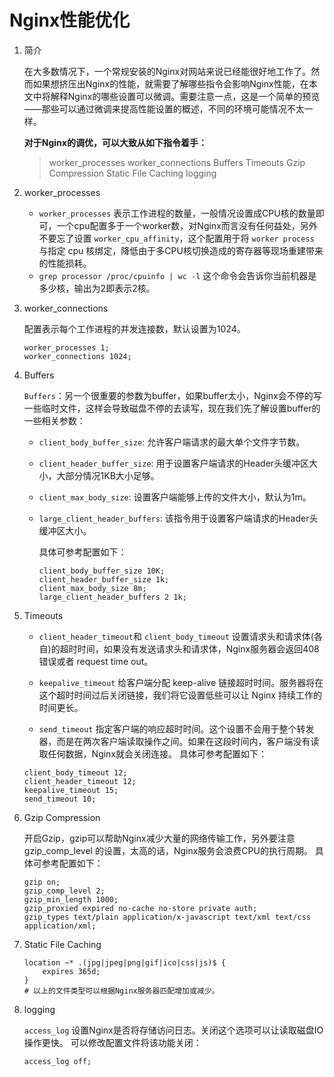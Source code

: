# Nginx性能优化

1. 简介

   在大多数情况下，一个常规安装的Nginx对网站来说已经能很好地工作了。然而如果想挤压出Nginx的性能，就需要了解哪些指令会影响Nginx性能，在本文中将解释Nginx的哪些设置可以微调。需要注意一点，这是一个简单的预览——那些可以通过微调来提高性能设置的概述，不同的环境可能情况不太一样。

   **对于Nginx的调优，可以大致从如下指令着手：**

   > worker_processes 
   > worker_connections
   > Buffers
   > Timeouts
   > Gzip Compression
   > Static File Caching
   > logging

2. worker_processes

   - `worker_processes` 表示工作进程的数量，一般情况设置成CPU核的数量即可，一个cpu配置多于一个worker数，对Nginx而言没有任何益处，另外不要忘了设置 `worker_cpu_affinity`，这个配置用于将 `worker process` 与指定 cpu 核绑定，降低由于多CPU核切换造成的寄存器等现场重建带来的性能损耗。 
   - `grep processor /proc/cpuinfo | wc -l` 这个命令会告诉你当前机器是多少核，输出为2即表示2核。

3. worker_connections

   配置表示每个工作进程的并发连接数，默认设置为1024。

   ```nginx
   worker_processes 1;
   worker_connections 1024;
   ```

4. Buffers

   `Buffers`：另一个很重要的参数为buffer，如果buffer太小，Nginx会不停的写一些临时文件，这样会导致磁盘不停的去读写，现在我们先了解设置buffer的一些相关参数： 

   - `client_body_buffer_size`: 允许客户端请求的最大单个文件字节数。

   - `client_header_buffer_size`: 用于设置客户端请求的Header头缓冲区大小，大部分情况1KB大小足够。

   - `client_max_body_size`: 设置客户端能够上传的文件大小，默认为1m。

   - `large_client_header_buffers`: 该指令用于设置客户端请求的Header头缓冲区大小。

     具体可参考配置如下：

     ```nginx
     client_body_buffer_size 10K;
     client_header_buffer_size 1k;
     client_max_body_size 8m;
     large_client_header_buffers 2 1k;
     ```

5. Timeouts

   - `client_header_timeout`和 `client_body_timeout` 设置请求头和请求体(各自)的超时时间，如果没有发送请求头和请求体，Nginx服务器会返回408错误或者 request time out。 

   - `keepalive_timeout` 给客户端分配 keep-alive 链接超时时间。服务器将在这个超时时间过后关闭链接，我们将它设置低些可以让 Nginx 持续工作的时间更长。

   -  `send_timeout` 指定客户端的响应超时时间。这个设置不会用于整个转发器，而是在两次客户端读取操作之间。如果在这段时间内，客户端没有读取任何数据，Nginx就会关闭连接。
     具体可参考配置如下：

     ```nginx
     client_body_timeout 12;
     client_header_timeout 12;
     keepalive_timeout 15;
     send_timeout 10;
     ```

6. Gzip Compression

   开启Gzip，gzip可以帮助Nginx减少大量的网络传输工作，另外要注意 gzip_comp_level 的设置，太高的话，Nginx服务会浪费CPU的执行周期。
   具体可参考配置如下：

   ```nginx
   gzip on;
   gzip_comp_level 2;
   gzip_min_length 1000;
   gzip_proxied expired no-cache no-store private auth;
   gzip_types text/plain application/x-javascript text/xml text/css application/xml;
   ```

7. Static File Caching

   ```nginx
   location ~* .(jpg|jpeg|png|gif|ico|css|js)$ {
       expires 365d;
   }
   # 以上的文件类型可以根据Nginx服务器匹配增加或减少。
   ```

8. logging

   `access_log` 设置Nginx是否将存储访问日志。关闭这个选项可以让读取磁盘IO操作更快。 可以修改配置文件将该功能关闭：

   ```nginx
   access_log off;
   ```

 